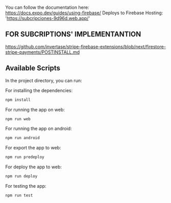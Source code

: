 You can follow the documentation here:
https://docs.expo.dev/guides/using-firebase/
Deploys to Firebase Hosting:
'https://subcripciones-9d96d.web.app/'

## FOR SUBCRIPTIONS' IMPLEMENTANTION

https://github.com/invertase/stripe-firebase-extensions/blob/next/firestore-stripe-payments/POSTINSTALL.md

## Available Scripts

In the project directory, you can run:

For installing the dependencies:

```bash
npm install
```

For running the app on web:

```bash
npm run web
```

For running the app on android:

```bash
npm run android
```

For export the app to web:

```bash
npm run predeploy
```

For deploy the app to web:

```bash
npm run deploy
```

For testing the app:

```bash
npm run test
```